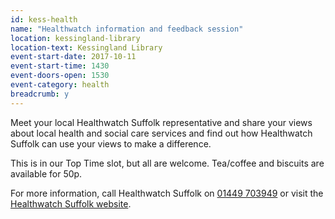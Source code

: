 ```yaml
---
id: kess-health
name: "Healthwatch information and feedback session"
location: kessingland-library
location-text: Kessingland Library
event-start-date: 2017-10-11
event-start-time: 1430
event-doors-open: 1530
event-category: health
breadcrumb: y
---
```


Meet your local Healthwatch Suffolk representative and share your views about local health and social care services and find out how Healthwatch Suffolk can use your views to make a difference.

This is in our Top Time slot, but all are welcome. Tea/coffee and biscuits are available for 50p.

For more information, call Healthwatch Suffolk on [01449 703949](tel:01449703949) or visit the [Healthwatch Suffolk website](http://www.healthwatchsuffolk.co.uk/).
